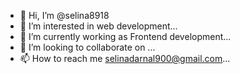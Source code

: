 - 👋 Hi, I’m @selina8918
- 👀 I’m interested in web development...
- 🌱 I’m currently working as Frontend development...
- 💞️ I’m looking to collaborate on ...
- 📫 How to reach me selinadarnal900@gmail.com...

<!---
selina8918/selina8918 is a ✨ special ✨ repository because its `README.md` (this file) appears on your GitHub profile.
You can click the Preview link to take a look at your changes.
--->
